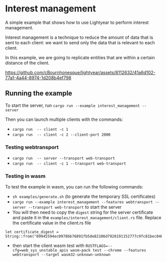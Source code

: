 # Interest management

A simple example that shows how to use Lightyear to perform interest management.

Interest management is a technique to reduce the amount of data that is sent to each client:
we want to send only the data that is relevant to each client.

In this example, we are going to replicate entities that are within a certain distance of the client.

https://github.com/cBournhonesque/lightyear/assets/8112632/41a6d102-77a1-4a44-8974-1d208b4ef798

## Running the example

To start the server, run `cargo run --example interest_management -- server`

Then you can launch multiple clients with the commands:

- `cargo run  -- client -c 1`
- `cargo run  -- client -c 2 --client-port 2000`

### Testing webtransport

- `cargo run  -- server --transport web-transport`
- `cargo run  -- client -c 1 --transport web-transport`

### Testing in wasm

To test the example in wasm, you can run the following commands:
- `sh examples/generate.sh` (to generate the temporary SSL certificates)
- `cargo run --example interest_management --features webtransport -- server --transport web-transport` to start the server
- You will then need to copy the `digest` string for the server certificate and paste it in the `examples/interest_management/client.rs` file.
  Replace the certificate value in the client.rs file
```
let certificate_digest =
String::from("09945594ec0978bb76891fb5de82106d7928191152777c9fc81bec0406055159");
```
- then start the client wasm test with
  `RUSTFLAGS=--cfg=web_sys_unstable_apis wasm-pack test --chrome --features webtransport --target wasm32-unknown-unknown`
